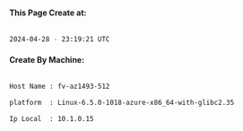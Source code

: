 
   
#### This Page Create at:

```bash

2024-04-28 - 23:19:21 UTC

```

#### Create By Machine:

```bash

Host Name : fv-az1493-512

platform  : Linux-6.5.0-1018-azure-x86_64-with-glibc2.35

Ip Local  : 10.1.0.15

```

